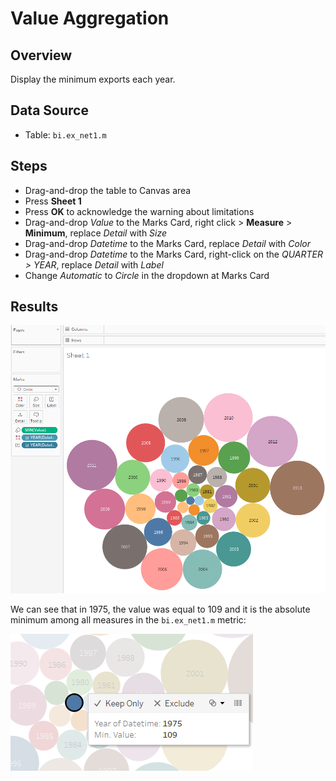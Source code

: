# Value Aggregation

## Overview

Display the minimum exports each year.

## Data Source

* Table: `bi.ex_net1.m`
## Steps

- Drag-and-drop the table to Canvas area
- Press **Sheet 1**
- Press **OK** to acknowledge the warning about limitations
- Drag-and-drop _Value_ to the Marks Card, right click > **Measure** > **Minimum**, replace _Detail_ with _Size_
- Drag-and-drop _Datetime_ to the Marks Card, replace _Detail_ with _Color_
- Drag-and-drop _Datetime_ to the Marks Card, right-click on the _QUARTER > YEAR_, replace _Detail_ with _Label_
- Change _Automatic_ to _Circle_ in the dropdown at Marks Card

## Results

![](../images/min_aggr.png)

We can see that in 1975, the value was equal to 109 and it is the absolute minimum among all measures in the `bi.ex_net1.m` metric:

![](../images/min_val.png)
 
